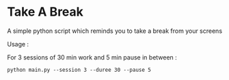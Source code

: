 # Take A Break

A simple python script which reminds you to take a break from your screens

Usage : 

For 3 sessions of 30 min work and 5 min pause in between : 

```commandline
python main.py --session 3 --duree 30 --pause 5
```
